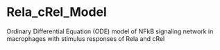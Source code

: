 # Rela_cRel_Model
Ordinary Differential Equation (ODE) model of NFkB signaling network in macrophages with stimulus responses of Rela and cRel
